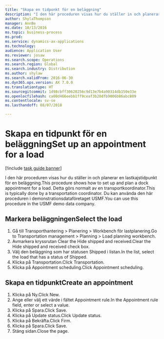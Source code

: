 ```yaml
--- 
title: "Skapa en tidpunkt för en beläggning"
description: "I den här proceduren visas hur du ställer in och planerar en lastkajstidpunkt för en beläggning."
author: ShylaThompson
manager: AnnBe
ms.date: 10/13/2016
ms.topic: business-process
ms.prod: 
ms.service: dynamics-ax-applications
ms.technology: 
audience: Application User
ms.reviewer: josaw
ms.search.scope: Operations
ms.search.region: Global
ms.search.industry: Distribution
ms.author: shylaw
ms.search.validFrom: 2016-06-30
ms.dyn365.ops.version: AX 7.0.0
ms.translationtype: HT
ms.sourcegitcommit: 1d98cbff30620256c9d13e7b4a90314db150e33e
ms.openlocfilehash: ca00d466eebb1ff9ceaf3b20dfb9006b86abc809
ms.contentlocale: sv-se
ms.lasthandoff: 08/07/2018

---
```

# <a name="set-up-an-appointment-for-a-load"></a><span data-ttu-id="02fce-103">Skapa en tidpunkt för en beläggning</span><span class="sxs-lookup"><span data-stu-id="02fce-103">Set up an appointment for a load</span></span>

[!include [task guide banner](../../includes/task-guide-banner.md)]

<span data-ttu-id="02fce-104">I den här proceduren visas hur du ställer in och planerar en lastkajstidpunkt för en beläggning.</span><span class="sxs-lookup"><span data-stu-id="02fce-104">This procedure shows how to set up and plan a dock appointment for a load.</span></span> <span data-ttu-id="02fce-105">Detta görs normalt av en transportkoordinator.</span><span class="sxs-lookup"><span data-stu-id="02fce-105">This is typically done by a transportation coordinator.</span></span> <span data-ttu-id="02fce-106">Du kan använda den här proceduren i demonstrationsdataföretaget USMF.</span><span class="sxs-lookup"><span data-stu-id="02fce-106">You can use this procedure in the USMF demo data company.</span></span>


## <a name="select-the-load"></a><span data-ttu-id="02fce-107">Markera beläggningen</span><span class="sxs-lookup"><span data-stu-id="02fce-107">Select the load</span></span>
1. <span data-ttu-id="02fce-108">Gå till Transporthantering > Planering > Workbench för lastplanering.</span><span class="sxs-lookup"><span data-stu-id="02fce-108">Go to Transportation management > Planning > Load planning workbench.</span></span>
2. <span data-ttu-id="02fce-109">Avmarkera kryssrutan Clear the Hide shipped and received.</span><span class="sxs-lookup"><span data-stu-id="02fce-109">Clear the Hide shipped and received check box.</span></span>
3. <span data-ttu-id="02fce-110">Välj den beläggning som har statusen Shipped i listan.</span><span class="sxs-lookup"><span data-stu-id="02fce-110">In the list, select the load that has a status of Shipped.</span></span>
4. <span data-ttu-id="02fce-111">Klicka på Transportation.</span><span class="sxs-lookup"><span data-stu-id="02fce-111">Click Transportation.</span></span>
5. <span data-ttu-id="02fce-112">Klicka på Appointment scheduling.</span><span class="sxs-lookup"><span data-stu-id="02fce-112">Click Appointment scheduling.</span></span>

## <a name="create-an-appointment"></a><span data-ttu-id="02fce-113">Skapa en tidpunkt</span><span class="sxs-lookup"><span data-stu-id="02fce-113">Create an appointment</span></span>
1. <span data-ttu-id="02fce-114">Klicka på Ny.</span><span class="sxs-lookup"><span data-stu-id="02fce-114">Click New.</span></span>
2. <span data-ttu-id="02fce-115">Ange eller välj ett värde i fältet Appointment rule.</span><span class="sxs-lookup"><span data-stu-id="02fce-115">In the Appointment rule field, enter or select a value.</span></span>
3. <span data-ttu-id="02fce-116">Klicka på Spara.</span><span class="sxs-lookup"><span data-stu-id="02fce-116">Click Save.</span></span>
4. <span data-ttu-id="02fce-117">Klicka på Update status.</span><span class="sxs-lookup"><span data-stu-id="02fce-117">Click Update status.</span></span>
5. <span data-ttu-id="02fce-118">Klicka på Bekräfta.</span><span class="sxs-lookup"><span data-stu-id="02fce-118">Click Firm.</span></span>
6. <span data-ttu-id="02fce-119">Klicka på Spara.</span><span class="sxs-lookup"><span data-stu-id="02fce-119">Click Save.</span></span>
7. <span data-ttu-id="02fce-120">Stäng sidan.</span><span class="sxs-lookup"><span data-stu-id="02fce-120">Close the page.</span></span>


